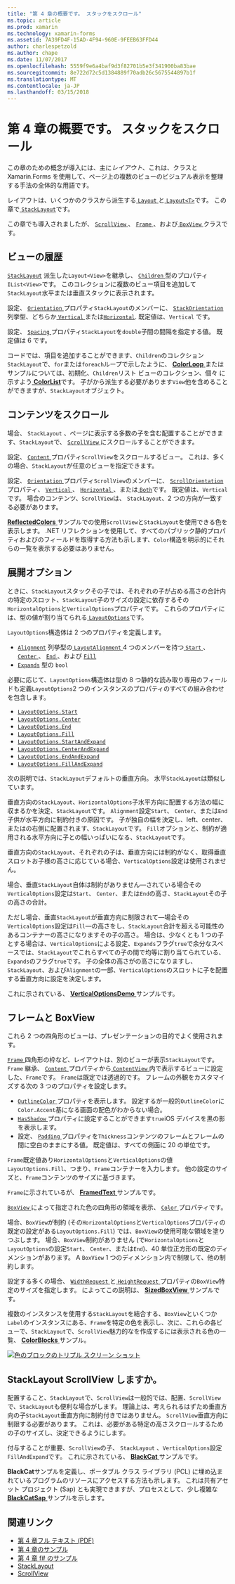 ```yaml
---
title: "第 4 章の概要です。 スタックをスクロール"
ms.topic: article
ms.prod: xamarin
ms.technology: xamarin-forms
ms.assetid: 7A39FD4F-15AD-4F94-960E-9FEEB63FFD44
author: charlespetzold
ms.author: chape
ms.date: 11/07/2017
ms.openlocfilehash: 5559f9e6a4baf9d3f82701b5e3f341900ba83bae
ms.sourcegitcommit: 8e722d72c5d1384889f70adb26c5675544897b1f
ms.translationtype: MT
ms.contentlocale: ja-JP
ms.lasthandoff: 03/15/2018
---
```

# <a name="summary-of-chapter-4-scrolling-the-stack"></a>第 4 章の概要です。 スタックをスクロール

この章のための概念が導入には、主に*レイアウト*、これは、クラスと Xamarin.Forms を使用して、ページ上の複数のビューのビジュアル表示を整理する手法の全体的な用語です。

レイアウトは、いくつかのクラスから派生する[ `Layout` ](https://developer.xamarin.com/api/type/Xamarin.Forms.Layout/)と[ `Layout<T>`](https://developer.xamarin.com/api/type/Xamarin.Forms.Layout%3CT%3E/)です。 この章で[ `StackLayout`](https://developer.xamarin.com/api/type/Xamarin.Forms.StackLayout/)です。

この章でも導入されましたが、 [ `ScrollView` ](https://developer.xamarin.com/api/type/Xamarin.Forms.ScrollView/)、 [ `Frame` ](https://developer.xamarin.com/api/type/Xamarin.Forms.Frame/)、および[ `BoxView` ](https://developer.xamarin.com/api/type/Xamarin.Forms.BoxView/)クラスです。

## <a name="stacks-of-views"></a>ビューの履歴

[`StackLayout`](https://developer.xamarin.com/api/type/Xamarin.Forms.StackLayout/) 派生した`Layout<View>`を継承し、 [ `Children` ](https://developer.xamarin.com/api/type/Xamarin.Forms.Layout%3CT%3E/)型のプロパティ`IList<View>`です。 このコレクションに複数のビュー項目を追加して`StackLayout`水平または垂直スタックに表示されます。

設定、 [ `Orientation` ](https://developer.xamarin.com/api/property/Xamarin.Forms.StackLayout.Orientation/)プロパティ`StackLayout`のメンバーに、 [ `StackOrientation` ](https://developer.xamarin.com/api/type/Xamarin.Forms.StackOrientation/)列挙型、どちらか[ `Vertical` ](https://developer.xamarin.com/api/field/Xamarin.Forms.StackOrientation.Vertical/)または[`Horizontal`](https://developer.xamarin.com/api/field/Xamarin.Forms.StackOrientation.Horizontal/). 既定値は、`Vertical` です。

設定、 [ `Spacing` ](https://developer.xamarin.com/api/property/Xamarin.Forms.StackLayout.Spacing/)プロパティ`StackLayout`を`double`子間の間隔を指定する値。 既定値は 6 です。

コードでは、項目を追加することができます、`Children`のコレクション`StackLayout`で、`for`または`foreach`ループで示したように、 [ **ColorLoop** ](https://github.com/xamarin/xamarin-forms-book-samples/tree/master/Chapter04/ColorLoop)またはサンプルについては、初期化、`Children`リスト ビューのコレクション、個々 に示すよう[ **ColorList**](https://github.com/xamarin/xamarin-forms-book-samples/tree/master/Chapter04/ColorList)です。 子がから派生する必要があります`View`他を含めることができますが、`StackLayout`オブジェクト。

## <a name="scrolling-content"></a>コンテンツをスクロール

場合、 `StackLayout` 、ページに表示する多数の子を含む配置することができます、`StackLayout`で、 [ `ScrollView` ](https://developer.xamarin.com/api/type/Xamarin.Forms.ScrollView/)にスクロールすることができます。

設定、 [ `Content` ](https://developer.xamarin.com/api/property/Xamarin.Forms.ScrollView.Content/)プロパティ`ScrollView`をスクロールするビュー。 これは、多くの場合、`StackLayout`が任意のビューを指定できます。

設定、 [ `Orientation` ](https://developer.xamarin.com/api/property/Xamarin.Forms.ScrollView.Orientation/)プロパティ`ScrollView`のメンバーに、 [ `ScrollOrientation` ](https://developer.xamarin.com/api/type/Xamarin.Forms.ScrollOrientation/)プロパティ、 [ `Vertical` ](https://developer.xamarin.com/api/field/Xamarin.Forms.ScrollOrientation.Vertical/)、 [ `Horizontal` ](https://developer.xamarin.com/api/field/Xamarin.Forms.ScrollOrientation.Horizontal/)、または[ `Both`](https://developer.xamarin.com/api/field/Xamarin.Forms.ScrollOrientation.Both/)です。 既定値は、`Vertical` です。 場合のコンテンツ、`ScrollView`は、 `StackLayout`、2 つの方向が一致する必要があります。

[ **ReflectedColors** ](https://github.com/xamarin/xamarin-forms-book-samples/tree/master/Chapter04/ReflectedColors)サンプルでの使用`ScrollView`と`StackLayout`を使用できる色を表示します。 .NET リフレクションを使用して、すべてのパブリック静的プロパティおよびのフィールドを取得する方法も示します、`Color`構造を明示的にそれらの一覧を表示する必要はありません。

## <a name="the-expands-option"></a>展開オプション

ときに、`StackLayout`スタックその子では、それぞれの子が占める高さの合計内の特定のスロット、`StackLayout`子のサイズの設定に依存するその`HorizontalOptions`と`VerticalOptions`プロパティです。 これらのプロパティには、型の値が割り当てられる[ `LayoutOptions`](http://developer.xamstage.com/api/type/Xamarin.Forms.LayoutOptions/)です。

`LayoutOptions`構造体は 2 つのプロパティを定義します。

- [`Alignment`](https://developer.xamarin.com/api/property/Xamarin.Forms.LayoutOptions.Alignment/) 列挙型の[ `LayoutAlignment` ](https://developer.xamarin.com/api/type/Xamarin.Forms.LayoutAlignment/) 4 つのメンバーを持つ[ `Start` ](https://developer.xamarin.com/api/field/Xamarin.Forms.LayoutAlignment.Start/)、 [ `Center` ](https://developer.xamarin.com/api/field/Xamarin.Forms.LayoutAlignment.Center/)、 [ `End` ](https://developer.xamarin.com/api/field/Xamarin.Forms.LayoutAlignment.End/)、および [`Fill`](https://developer.xamarin.com/api/field/Xamarin.Forms.LayoutAlignment.Fill/)
- [`Expands`](https://developer.xamarin.com/api/property/Xamarin.Forms.LayoutOptions.Expands/) 型の `bool`

必要に応じて、`LayoutOptions`構造体は型の 8 つ静的な読み取り専用のフィールドも定義`LayoutOptions`2 つのインスタンスのプロパティのすべての組み合わせを包含します。

- [`LayoutOptions.Start`](https://developer.xamarin.com/api/field/Xamarin.Forms.LayoutOptions.Start/)
- [`LayoutOptions.Center`](https://developer.xamarin.com/api/field/Xamarin.Forms.LayoutOptions.Center/)
- [`LayoutOptions.End`](https://developer.xamarin.com/api/field/Xamarin.Forms.LayoutOptions.End/)
- [`LayoutOptions.Fill`](https://developer.xamarin.com/api/field/Xamarin.Forms.LayoutOptions.Fill/)
- [`LayoutOptions.StartAndExpand`](https://developer.xamarin.com/api/field/Xamarin.Forms.LayoutOptions.StartAndExpand/)
- [`LayoutOptions.CenterAndExpand`](https://developer.xamarin.com/api/field/Xamarin.Forms.LayoutOptions.CenterAndExpand/)
- [`LayoutOptions.EndAndExpand`](https://developer.xamarin.com/api/field/Xamarin.Forms.LayoutOptions.EndAndExpand/)
- [`LayoutOptions.FillAndExpand`](https://developer.xamarin.com/api/field/Xamarin.Forms.LayoutOptions.FillAndExpand/)

次の説明では、`StackLayout`デフォルトの垂直方向。 水平`StackLayout`は類似しています。

垂直方向の`StackLayout`、`HorizontalOptions`子水平方向に配置する方法の幅に収まるかを決定、`StackLayout`です。 `Alignment`設定`Start`、 `Center`、または`End`子供が水平方向に制約付きの原因です。 子が独自の幅を決定し、left、center、またはの右側に配置されます、`StackLayout`です。 `Fill`オプションと、制約が適用される水平方向に子との幅いっぱいになる、`StackLayout`です。

垂直方向の`StackLayout`、それぞれの子は、垂直方向には制約がなく、取得垂直スロットお子様の高さに応じている場合、`VerticalOptions`設定は使用されません。

場合、垂直`StackLayout`自体は制約がありません&mdash;されている場合その`VerticalOptions`設定は`Start`、 `Center`、または`End`の高さ、`StackLayout`その子の高さの合計。

ただし場合、垂直`StackLayout`が垂直方向に制限されて&mdash;場合その`VerticalOptions`設定は`Fill`&mdash;の高さをし、`StackLayout`合計を超える可能性のあるコンテナーの高さになりますその子の高さ。 場合は、少なくとも 1 つの子とする場合は、`VerticalOptions`による設定、`Expands`フラグ`true`で余分なスペースでは、`StackLayout`でこれらすべての子の間で均等に割り当てられている、`Expands`のフラグ`true`です。 子の全体の高さがの高さになりますし、 `StackLayout`、および`Alignment`の一部、`VerticalOptions`のスロットに子を配置する垂直方向に設定を決定します。

これに示されている、 [ **VerticalOptionsDemo** ](https://github.com/xamarin/xamarin-forms-book-samples/tree/master/Chapter04/VerticalOptionsDemo)サンプルです。

## <a name="frame-and-boxview"></a>フレームと BoxView

これら 2 つの四角形のビューは、プレゼンテーションの目的でよく使用されます。

[ `Frame` ](https://developer.xamarin.com/api/type/Xamarin.Forms.Frame/)四角形の枠など、レイアウトは、別のビューが表示`StackLayout`です。 `Frame` 継承、 [ `Content` ](https://developer.xamarin.com/api/property/Xamarin.Forms.ContentView.Content/)プロパティから[ `ContentView` ](https://developer.xamarin.com/api/type/Xamarin.Forms.ContentView/)内で表示するビューに設定した、`Frame`です。 `Frame`は既定では透過的です。 フレームの外観をカスタマイズする次の 3 つのプロパティを設定します。

- [ `OutlineColor` ](https://developer.xamarin.com/api/property/Xamarin.Forms.Frame.OutlineColor/)プロパティを表示します。 設定するが一般的`OutlineColor`に`Color.Accent`基になる画面の配色がわからない場合。
- [ `HasShadow` ](https://developer.xamarin.com/api/property/Xamarin.Forms.Frame.HasShadow/)プロパティに設定することができます`true`iOS デバイスを黒の影を表示します。
- 設定、 [ `Padding` ](https://developer.xamarin.com/api/property/Xamarin.Forms.Layout.Padding/)プロパティを`Thickness`コンテンツのフレームとフレームの間に空白のままにする値。 既定値は、すべての側面に 20 の単位です。

`Frame`既定値あり`HorizontalOptions`と`VerticalOptions`の値`LayoutOptions.Fill`、つまり、`Frame`コンテナーを入力します。 他の設定のサイズと、`Frame`コンテンツのサイズに基づきます。

`Frame`に示されているが、 [ **FramedText** ](https://github.com/xamarin/xamarin-forms-book-samples/tree/master/Chapter04/FramedText)サンプルです。

[ `BoxView` ](https://developer.xamarin.com/api/type/Xamarin.Forms.BoxView/)によって指定された色の四角形の領域を表示、 [ `Color` ](https://developer.xamarin.com/api/property/Xamarin.Forms.BoxView.Color/)プロパティです。

場合、`BoxView`が制約 (その`HorizontalOptions`と`VerticalOptions`プロパティの既定の設定がある`LayoutOptions.Fill`) では、`BoxView`の使用可能な領域を塗りつぶします。 場合、`BoxView`制約がありません (で`HorizontalOptions`と`LayoutOptions`の設定`Start`、 `Center`、または`End`)、40 単位正方形の既定のディメンションがあります。 A `BoxView` 1 つのディメンション内で制限して、他の制約します。

設定する多くの場合、 [ `WidthRequest` ](https://developer.xamarin.com/api/property/Xamarin.Forms.VisualElement.WidthRequest/)と[ `HeightRequest` ](https://developer.xamarin.com/api/property/Xamarin.Forms.VisualElement.HeightRequest/)プロパティの`BoxView`特定のサイズを指定します。 によってこの説明は、 [ **SizedBoxView** ](https://github.com/xamarin/xamarin-forms-book-samples/tree/master/Chapter04/SizedBoxView)サンプルです。

複数のインスタンスを使用する`StackLayout`を結合する、`BoxView`といくつか`Label`のインスタンスにある、`Frame`を特定の色を表示し、次に、これらの各ビューで、`StackLayout`で、`ScrollView`魅力的なを作成するには表示される色の一覧、 [ **ColorBlocks** ](https://github.com/xamarin/xamarin-forms-book-samples/tree/master/Chapter04/ColorBlocks)サンプル。

[![色のブロックのトリプル スクリーン ショット](images/ch04fg11-small.png "一覧の色")](images/ch04fg11-large.png#lightbox "色の一覧")

## <a name="a-scrollview-in-a-stacklayout"></a>StackLayout ScrollView しますか。

配置すること、`StackLayout`で、`ScrollView`は一般的では、配置、`ScrollView`で、`StackLayout`も便利な場合がします。 理論上は、考えられるはずため垂直方向の子`StackLayout`垂直方向に制約付きではありません。 `ScrollView`垂直方向に制限する必要があります。 これは、必要がある特定の高さスクロールするための子のサイズし、決定できるようにします。

付与することが重要、`ScrollView`の子、 `StackLayout` 、`VerticalOptions`設定`FillAndExpand`です。 これに示されている、 [ **BlackCat** ](https://github.com/xamarin/xamarin-forms-book-samples/tree/master/Chapter04/BlackCat)サンプルです。

**BlackCat**サンプルを定義し、ポータブル クラス ライブラリ (PCL) に埋め込まれているプログラムのリソースにアクセスする方法も示します。 これは共有アセット プロジェクト (Sap) とも実現できますが、プロセスとして、少し複雑な[ **BlackCatSap** ](https://github.com/xamarin/xamarin-forms-book-samples/tree/master/Chapter04/BlackCatSap)サンプルを示します。



## <a name="related-links"></a>関連リンク

- [第 4 章フル テキスト (PDF)](https://download.xamarin.com/developer/xamarin-forms-book/XamarinFormsBook-Ch04-Apr2016.pdf)
- [第 4 章のサンプル](https://github.com/xamarin/xamarin-forms-book-samples/tree/master/Chapter04)
- [第 4 章 f# のサンプル](https://github.com/xamarin/xamarin-forms-book-samples/tree/master/Chapter04/FS)
- [StackLayout](~/xamarin-forms/user-interface/layouts/stack-layout.md)
- [ScrollView](~/xamarin-forms/user-interface/layouts/scroll-view.md)
